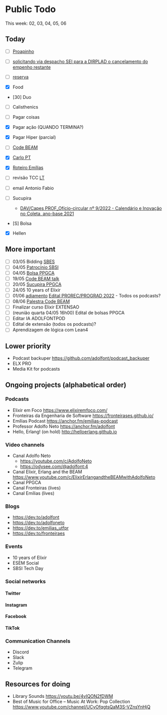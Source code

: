 # Public Todo

This week: 02, 03, 04, 05, 06

## Today

- [ ] [Proapinho](https://mail.google.com/mail/u/0/?q=instagram#inbox/FMfcgzGpFqQfQmdfvVnxmGGGTKLZtrhV)
- [ ] [solicitando via despacho SEI para a DIRPLAD o cancelamento do empenho restante](https://mail.google.com/mail/u/0/?q=instagram#inbox/KtbxLthdmwtpMklglnTzJqwtSWKvtCRKvV)
- [ ] [reserva](https://www.kiwi.com/pt/manage/224365042?utm_source=product&utm_campaign=t-email_email_contact_added&utm_medium=tram)

- [X] Food
- [30] Duo 
- [ ] Calisthenics

- [ ] Pagar coisas
- [X] Pagar ação (QUANDO TERMINA?)
- [X] Pagar Hiper (parcial)

- [ ] [Code BEAM](https://docs.google.com/presentation/d/16WHS0Ox2oNijJlehgFefT7O2JQ4hLO9CZxYgZZuWnXk/edit#slide=id.p)
- [X] [Carlo PT](https://www.erlang-solutions.com/blog/understanding-processes-for-elixir-developers/)
- [X] [Roteiro Emílias](https://docs.google.com/document/u/5/d/1yVX5-uEzmv3FuL9teTw6G0a4e4o0XX6-vzH__AzUBPs/edit)
- [ ] revisão TCC [LT](https://mail.google.com/mail/u/0/#inbox/FMfcgzGpFgnSMzkHZzrZgXTmNjhGdzMR)
- [ ] email Antonio Fabio
- [ ] Sucupira
   - [DAV/Capes PROF_Ofício-circular nº 9/2022 - Calendário e Inovação no Coleta, ano-base 2021](https://mail.google.com/mail/u/0/#inbox/FMfcgzGmvnzRnlQPBtfzWnkpfmLJBsNs)
- [S] Bolsa
- [X] Hellen

## More important

- [ ] 03/05 Bidding [SBES](./help/sbes) 
- [ ] 04/05 [Patrocínio SBSI](https://mail.google.com/mail/u/0/#inbox/FMfcgzGpFgqmzbQDxThtvqbjCcDdbQzr)
- [ ] 04/05 [Bolsa PPGCA](https://mail.google.com/mail/u/0/#search/bolsa/KtbxLxgZXvXjPlZgfGgmgbjWPRCrNbhZSq)
- [ ] 19/05 [Code BEAM talk](https://codesync.global/conferences/code-beam-sto-2022/)
- [ ] 20/05 [Sucupira  PPGCA](https://mail.google.com/mail/u/0/#inbox/QgrcJHsBvDwlVwmxMNXDrsFbWMjqMFcWZhq)
- [ ] 24/05 10 years of Elixir
- [ ] 01/06 [adiamento](https://mail.google.com/mail/u/0/#inbox/FMfcgzGpFgxghGzHcKpkLsscFcZdMcxF) [Edital PROREC/PROGRAD 2022](https://mail.google.com/mail/u/0/#inbox/FMfcgzGmvpJTqmXRfzDDVnmdjGLvfbCL) - Todos os podcasts?
- [ ] 08/06 [Palestra Code BEAM](https://codebeam-corunha.vercel.app/en)
- [ ] Finalizar curso Elixir EXTENSAO
- [ ] (reunião quarta 04/05 16h00) Edital de bolsas PPGCA
- [ ] Editar IA ADOLFONTPOD
- [ ] Edital de extensão (todos os podcasts)? 
- [ ] Aprendizagem de lógica com Lean4

## Lower priority

- Podcast backuper https://github.com/adolfont/podcast_backuper
- ELX PRO
- Media Kit for podcasts


## Ongoing projects (alphabetical order)

### Podcasts
- Elixir em Foco https://www.elixiremfoco.com/
- Fronteiras da Engenharia de Software https://fronteirases.github.io/
- Emílias Podcast https://anchor.fm/emilias-podcast
- Professor Adolfo Neto https://anchor.fm/adolfont
- Hello, Erlang! (on hold) http://helloerlang.github.io


### Video channels

- Canal Adolfo Neto
   - https://youtube.com/c/AdolfoNeto
   - https://odysee.com/@adolfont:4
- Canal Elixir, Erlang and the BEAM  https://www.youtube.com/c/ElixirErlangandtheBEAMwithAdolfoNeto
- Canal PPGCA
- Canal Fronteiras (lives)
- Canal Emílias (lives)

### Blogs 

- https://dev.to/adolfont
- https://dev.to/adolfoneto
- https://dev.to/emilias_utfpr
- https://dev.to/fronteiraes

### Events
- 10 years of Elixir
- ESEM Social 
- SBSI Tech Day


### Social networks

#### Twitter
#### Instagram
#### Facebook
#### TikTok

### Communication Channels

- Discord
- Slack
- Zulip
- Telegram



## Resources for doing

- Library Sounds https://youtu.be/4vIQON2fDWM
- Best of Music for Office – Music At Work: Pop Collection https://www.youtube.com/channel/UCyOfqgtsQaM3S-VZnsYnHjQ
